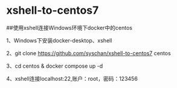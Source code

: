 # xshell-to-centos7
##使用xshell连接Windows环境下docker中的centos

1、Windows下安装docker-desktop、xshell

2、git clone https://github.com/syschan/xshell-to-centos7 centos

3、cd centos & docker compose up -d 

4、xshell连接localhost:22,账户：root，密码：123456
